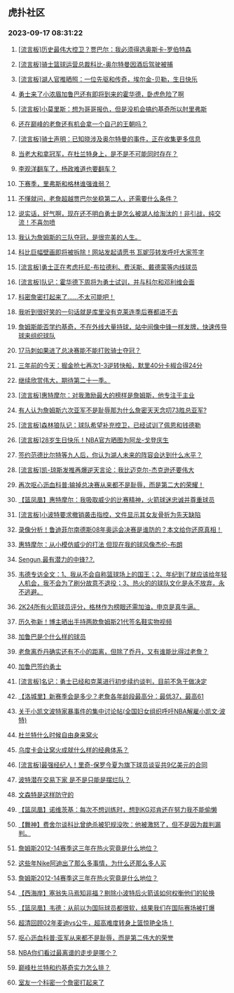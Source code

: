 ## 虎扑社区 
### 2023-09-17 08:31:22

1. [[流言板]历史最伟大控卫？贾巴尔：我必须得选奥斯卡-罗伯特森](https://bbs.hupu.com/62129506.html)

2. [[流言板]骑士篮球运营总裁科比-奥尔特曼因酒后驾驶被捕](https://bbs.hupu.com/62127544.html)

3. [[流言板]湖人官推晒照：一位先驱和传奇，埃尔金-贝勒，生日快乐](https://bbs.hupu.com/62128028.html)

4. [勇士来了小浓眉加鲁巴还有即将到来的霍华德，卧虎危险了啊](https://bbs.hupu.com/62130860.html)

5. [[流言板]小莫里斯：想为哥哥报仇，但是没机会搞约基奇所以肘里弗斯](https://bbs.hupu.com/62122994.html)

6. [还在巅峰的老詹还有机会拿一个自己的王朝吗？](https://bbs.hupu.com/62130905.html)

7. [[流言板]骑士声明：已知晓涉及奥尔特曼的事件，正在收集更多信息](https://bbs.hupu.com/62129348.html)

8. [当老大和拿冠军，在杜兰特身上，是不是不可能同时存在？](https://bbs.hupu.com/62130762.html)

9. [李观洋翻车了，杨政难道也要翻车？](https://bbs.hupu.com/62128582.html)

10. [下赛季，里弗斯和格林谁强谁弱？](https://bbs.hupu.com/62130966.html)

11. [不懂就问，老詹超越贾巴尔坐稳第二人，还需要什么条件？](https://bbs.hupu.com/62131021.html)

12. [说实话，好气啊，现在还不明白勇士是怎么被湖人给淘汰的！非引战，纯交流！不喜勿喷](https://bbs.hupu.com/62130777.html)

13. [我认为詹姆斯的三队夺冠，是很完美的人生。](https://bbs.hupu.com/62130891.html)

14. [科比巨幅壁画即将被拆除！网站发起请愿书 瓦妮莎转发呼吁大家签字](https://bbs.hupu.com/62130598.html)

15. [[流言板]勇士正在考虑托尼-布拉德利、费沃斯、戴德蒙等内线球员](https://bbs.hupu.com/62122598.html)

16. [[流言板]队记：霍华德下周将为勇士试训，并与科尔和邓利维会面](https://bbs.hupu.com/62122491.html)

17. [科密詹密打起来了……不太可能吧！](https://bbs.hupu.com/62130723.html)

18. [我听到很好笑的一句话就是库里没有克莱连季后赛都进不去](https://bbs.hupu.com/62130706.html)

19. [詹姆斯能否学约基奇，不在外线大量持球，站中间像中锋一样发牌，快速传导球来组织球队](https://bbs.hupu.com/62130729.html)

20. [17马刺如果进了总决赛能不能打败骑士夺冠？](https://bbs.hupu.com/62130787.html)

21. [三年前的今天：掘金抢七再次1-3逆转快船，默里40分卡椒合得24分](https://bbs.hupu.com/62122273.html)

22. [继续欣赏伟大，期待第二十一季。](https://bbs.hupu.com/62130595.html)

23. [[流言板]惠特摩尔：对我激励最大的榜样是詹姆斯，他专注于主业](https://bbs.hupu.com/62122438.html)

24. [有人认为詹姆斯六次亚军不是耻辱那为什么詹密天天念叨73胜总亚军?](https://bbs.hupu.com/62130575.html)

25. [[流言板]森林狼队记：球队希望补充控卫，已经试训了佩恩和钱德勒](https://bbs.hupu.com/62126649.html)

26. [[流言板]28岁生日快乐！NBA官方晒图为阿龙-戈登庆生](https://bbs.hupu.com/62124819.html)

27. [签约范德比尔特等九人后，你认为湖人未来的阵容会达到什么水平？](https://bbs.hupu.com/62121407.html)

28. [[流言板]凯-琼斯发推再爆逆天言论：我比迈克尔-杰克逊还要伟大](https://bbs.hupu.com/62121172.html)

29. [再次呕心沥血科普:输掉总决赛从来都不是耻辱，而是第二大的荣耀！](https://bbs.hupu.com/62126919.html)

30. [【篮凤凰】惠特摩尔：我吸取威少的比赛精神，火箭球迷忠诚并尊重球员](https://bbs.hupu.com/62121310.html)

31. [[流言板]小波特要求撤销袭击指控，文件显示其女友骨折为先天缺陷](https://bbs.hupu.com/62121226.html)

32. [录像分析！鲁迪菲尔南德斯08年奥运会决赛是谁防的？本文给你还原真相！](https://bbs.hupu.com/62123816.html)

33. [惠特摩尔：从小模仿威少的打法 但现在我的球风像杰伦-布朗](https://bbs.hupu.com/62128352.html)

34. [Sengun,最有潜力的中锋?.?.](https://bbs.hupu.com/62126902.html)

35. [韦德专访全文：1、我从不会自称篮球场上的国王；2、年纪到了就应该给年轻人机会，我不会为了刷分故意不退役；3、热火的的球队文化是永不放弃，永不逃避。](https://bbs.hupu.com/62124884.html)

36. [2K24所有火箭球员评分，格林作为榜眼还需加油，申京是真牛逼。](https://bbs.hupu.com/62128658.html)

37. [历久弥新！博主晒出手持两款詹姆斯21代签名鞋实物视频](https://bbs.hupu.com/62121833.html)

38. [加鲁巴是个什么样的球员](https://bbs.hupu.com/62124899.html)

39. [老詹离乔丹确实还有不小的距离，但除了乔丹，又有谁能比得过老詹？](https://bbs.hupu.com/62126277.html)

40. [加鲁巴签约勇士](https://bbs.hupu.com/62128098.html)

41. [[流言板]名记：勇士已经和克莱进行初步续约谈判，目前不急于做决定](https://bbs.hupu.com/62120657.html)

42. [【洛城里】新赛季会是多少？老詹各年龄段最高分：最低37，最高61](https://bbs.hupu.com/62121910.html)

43. [关于小凯文波特家暴事件的集中讨论帖(全国妇女组织呼吁NBA解雇小凯文·波特)](https://bbs.hupu.com/62075157.html)

44. [杜兰特什么时候自由身来窝火](https://bbs.hupu.com/62127167.html)

45. [乌度卡会让窝火成就什么样的经典体系？](https://bbs.hupu.com/62126832.html)

46. [[流言板]最强经纪人！里奇-保罗今夏为旗下球员谈妥共9亿美元的合同](https://bbs.hupu.com/62120547.html)

47. [波特潜在交易下家 是不是只能是摆烂队？](https://bbs.hupu.com/62126610.html)

48. [文森特是这样防守的](https://bbs.hupu.com/62130234.html)

49. [【篮凤凰】诺维茨基：每次不想训练时，想到KG邓肯还在努力我不能偷懒](https://bbs.hupu.com/62121509.html)

50. [【舞神】费舍尔谈科比曾绝杀被犯规没吹：他被激怒了，但不是因为裁判漏判。](https://bbs.hupu.com/62120654.html)

51. [詹姆斯2012-14赛季这三年在热火究竟是什么地位？](https://bbs.hupu.com/62129310.html)

52. [这些年Nike阿迪出了那么多事情，为什么还那么多人买](https://bbs.hupu.com/62124898.html)

53. [詹姆斯2012-14赛季这三年在热火究竟是什么地位？](https://bbs.hupu.com/62129434.html)

54. [【西海岸】塞翁失马焉知非福？剔除小波特后火箭该如何权衡他们的轮换](https://bbs.hupu.com/62121710.html)

55. [【篮凤凰】韦德：从前以为国际球员都很软，结果我们在国际赛场被打爆](https://bbs.hupu.com/62121803.html)

56. [超清回顾02年麦迪vs公牛，超高难度转身上篮惊艳全场！](https://bbs.hupu.com/62123206.html)

57. [呕心沥血科普:亚军从来都不是耻辱，而是第二伟大的荣誉](https://bbs.hupu.com/62126957.html)

58. [NBA你们看过最离谱的走步是哪个？](https://bbs.hupu.com/62125167.html)

59. [巅峰杜兰特和约基奇实力怎么排？](https://bbs.hupu.com/62129892.html)

60. [室友一个科密一个詹密打起来了](https://bbs.hupu.com/62129752.html)


